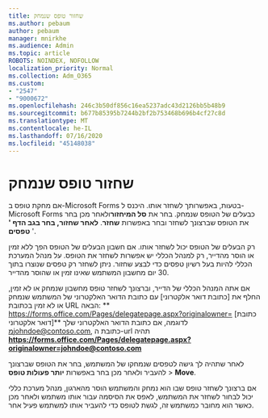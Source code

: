 ```yaml
---
title: שחזור טופס שנמחק
ms.author: pebaum
author: pebaum
manager: mnirkhe
ms.audience: Admin
ms.topic: article
ROBOTS: NOINDEX, NOFOLLOW
localization_priority: Normal
ms.collection: Adm_O365
ms.custom:
- "2547"
- "9000672"
ms.openlocfilehash: 246c3b50df856c16ea5237adc43d2126bb5b48b9
ms.sourcegitcommit: b677b85395b7244b2bf2b753468b696b4cf27c8d
ms.translationtype: MT
ms.contentlocale: he-IL
ms.lasthandoff: 07/16/2020
ms.locfileid: "45148038"
---
```

# <a name="restore-a-deleted-form"></a>שחזור טופס שנמחק

אם מחקת טופס ב-Microsoft Forms בטעות, באפשרותך לשחזר אותו. היכנס ל-Microsoft Forms כבעלים של הטופס שנמחק. בחר את **סל המיחזור**ולאחר מכן בחר את הטופס שברצונך לשחזר ובחר באפשרות **שחזר**. **לאחר שחזור, בחר בגב הדף ' טפסים** '.

רק הבעלים של הטופס יכול לשחזר אותו. אם חשבון הבעלים של הטופס הפך ללא זמין או הוסר מהדייר, רק למנהל הכללי יש אפשרות לשחזר את הטופס. על מנהל המערכת הכללי להיות בעל רשיון טפסים כדי לבצע שחזור. ניתן לשחזר רק טפסים שנוצרו בתוך 30 יום מחשבון המשתמש שאינו זמין או שהוסר מהדייר.

אם אתה המנהל הכללי של הדייר, וברצונך לשחזר טופס מחשבון שנמחק או לא זמין, החלף את [כתובת דואר אלקטרוני] עם כתובת הדואר האלקטרוני של המשתמש שנמחק או לא זמין בכתובת URL הבאה: ** https://forms.office.com/Pages/delegatepage.aspx?originalowner= [כתובת דואר אלקטרוני]** לדוגמה, אם כתובת הדואר האלקטרוני שלך מjohndoe@contoso.com, כתובת ה-url תהיה **https://forms.office.com/Pages/delegatepage.aspx?originalowner=johndoe@contoso.com** 

לאחר שתהיה לך גישה לטפסים שנמחקו של המשתמש, בחר את הטופס שברצונך להעביר ולאחר מכן בחר באפשרות **יותר פעולות טופס**  >  **Move**.

אם ברצונך לשחזר טופס שבו הוא נמחק והמשתמש הוסר מהארגון, מנהל מערכת כללי יכול לבחור לשחזר את המשתמש, לאפס את הסיסמה עבור אותו משתמש ולאחר מכן כאשר הוא מחובר כמשתמש זה, לגשת לטופס כדי להעביר אותו למשתמש פעיל אחר. 